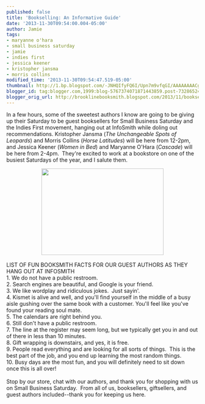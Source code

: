```yaml
---
published: false
title: 'Bookselling: An Informative Guide'
date: '2013-11-30T09:54:00.004-05:00'
author: Jamie
tags:
- maryanne o'hara
- small business saturday
- jamie
- indies first
- jessica keener
- kristopher jansma
- morris collins
modified_time: '2013-11-30T09:54:47.519-05:00'
thumbnail: http://1.bp.blogspot.com/-JNHQIfyFQ6I/Upn7m9vfqGI/AAAAAAAACgU/fJv33rP8pL8/s72-c/indiesFirst.jpg
blogger_id: tag:blogger.com,1999:blog-5767374071871443859.post-732865243835920290
blogger_orig_url: http://brooklinebooksmith.blogspot.com/2013/11/bookselling-informative-guide.html
---
```


In a few hours, some of the sweetest authors I know are going to be giving up their Saturday to be guest booksellers for Small Business Saturday and the Indies First movement, hanging out at InfoSmith while doling out recommendations. Kristopher Jansma (<i>The Unchangeable Spots of Leopards</i>) and Morris Collins (<i>Horse Latitudes</i>) will be here from 12-2pm, and Jessica Keener (<i>Women in Bed</i>) and Maryanne O'Hara (<i>Cascade</i>) will be here from 2-4pm. &nbsp;They're excited to work at a bookstore on one of the busiest Saturdays of the year, and I salute them. <br /><div class="separator" style="clear: both; text-align: center;"><a href="http://1.bp.blogspot.com/-JNHQIfyFQ6I/Upn7m9vfqGI/AAAAAAAACgU/fJv33rP8pL8/s1600/indiesFirst.jpg" imageanchor="1" style="margin-left: 1em; margin-right: 1em;"><img border="0" height="227" src="http://1.bp.blogspot.com/-JNHQIfyFQ6I/Upn7m9vfqGI/AAAAAAAACgU/fJv33rP8pL8/s320/indiesFirst.jpg" width="320" /></a></div><br />LIST OF FUN BOOKSMITH FACTS FOR OUR GUEST AUTHORS AS THEY HANG OUT AT INFOSMITH<br />1. We do not have a public restroom.<br />2. Search engines are beautiful, and Google is your friend.<br />3. We like wordplay and ridiculous jokes. &nbsp;Just sayin'.<br />4. Kismet is alive and well, and you'll find yourself in the middle of a busy aisle gushing over the same book with a customer. You'll feel like you've found your reading soul mate. <br />5. The calendars are right behind you.<br />6. Still don't have a public restroom.<br />7. The line at the register may seem long, but we typically get you in and out of there in less than 10 minutes.<br />8. Gift wrapping is downstairs, and yes, it is free.<br />9. People read everything and are looking for all sorts of things. &nbsp;This is the best part of the job, and you end up learning the most random things.<br />10. Busy days are the most fun, and you will definitely need to sit down once this is all over!<br /><br />Stop by our store, chat with our authors, and thank you for shopping with us on Small Business Saturday. &nbsp;From all of us, booksellers, giftsellers, and guest authors included--thank you for keeping us here.